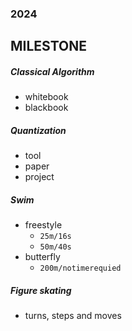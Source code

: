 ### 2024

## MILESTONE ##

##### Classical Algorithm #####
- whitebook
- blackbook 

##### Quantization #####
- tool
- paper
- project 

##### Swim #####
- freestyle
  - `25m/16s`
  - `50m/40s`
- butterfly
  - `200m/notimerequied`

##### Figure skating #####
- turns, steps and moves
